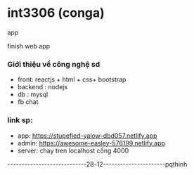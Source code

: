 # int3306 (conga)
app

finish web app

### Giới thiệu về công nghệ sd
- front: reactjs + html + css+ bootstrap 
- backend : nodejs
- db : mysql
- fb chat
### link sp: 
- app: https://stupefied-yalow-dbd057.netlify.app
- admin: https://awesome-easley-576199.netlify.app
- server: chay tren localhost cổng 4000

----------------------------28-12----------------------pqthinh
